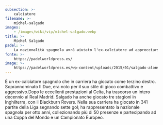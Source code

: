 ```yaml
---
subsection: >-
    calciatore
filename: >-
    míchel-salgado
images:
    - /images/wiki/vip/míchel-salgado.webp
title: >-
    Míchel Salgado
padel: >-
    La nazionalità spagnola avrà aiutato l'ex-calciatore ad approcciarsi a questo sport sicuramente da giovane. Adesso appare ogni tanto mentre gioca con altri personaggi famosi, qui lo vediamo insieme al pilota automobilistico Fernando Alonso.
fonte: >-
    https://padelworldpress.es/
image: >-
    https://padelworldpress.es/wp-content/uploads/2015/01/salgado-alonso.jpg
---
```

È un ex-calciatore spagnolo che in carriera ha giocato come terzino destro. Soprannominato Il Due, era noto per il suo stile di gioco combattivo e aggressivo.Dopo le eccellenti prestazioni al Celta, ha trascorso un intero decennio al Real Madrid. Salgado ha anche giocato tre stagioni in Inghilterra, con il Blackburn Rovers. Nella sua carriera ha giocato in 341 partite della Liga segnando sette gol; ha rappresentato la nazionale spagnola per otto anni, collezionando più di 50 presenze e partecipando ad una Coppa del Mondo e un Campionato Europeo.